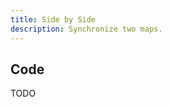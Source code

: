 ```yaml
---
title: Side by Side
description: Synchronize two maps.
---
```


<script lang="ts">
  import SideBySide from "./SideBySide.svelte";
</script>

<SideBySide />

## Code

TODO
